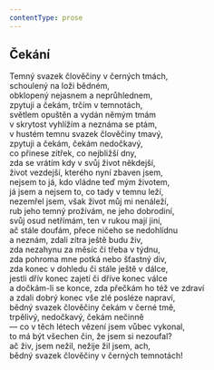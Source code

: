 ```yaml
---
contentType: prose
---
```


## Čekání

Temný svazek člověčiny v černých tmách,  
schoulený na loži bědném,  
obklopený nejasnem a neprůhlednem,  
zpytuji a čekám, trčím v temnotách,  
světlem opuštěn a vydán němým tmám  
v skrytost vyhlížím a neznáma se ptám,  
v hustém temnu svazek člověčiny tmavý,  
zpytuji a čekám, čekám nedočkavý,  
co přinese zítřek, co nejbližší dny,  
zda se vrátím kdy v svůj život někdejší,  
život vezdejší, kterého nyní zbaven jsem,  
nejsem to já, kdo vládne teď mým životem,  
já jsem a nejsem to, co tady v temnu leží,  
nezemřel jsem, však život můj mi nenáleží,  
rub jeho temný prožívám, ne jeho dobrodiní,  
svůj osud netřímám, ten v rukou mají jiní,  
ač stále doufám, přece ničeho se nedohlídnu  
a neznám, zdali zítra ještě budu živ,  
zda nezahynu za měsíc či třeba v týdnu,  
zda pohroma mne potká nebo šťastný div,  
zda konec v dohledu či stále ještě v dálce,  
jestli dřív konec zajetí či dříve konec válce  
a dočkám-li se konce, zda přečkám ho též ve zdraví  
a zdali dobrý konec vše zlé posléze napraví,  
bědný svazek člověčiny čekám v černé tmě,  
trpělivý, nedočkavý, čekám nečinně  
— co v těch létech vězení jsem vůbec vykonal,  
to má být všechen čin, že jsem si nezoufal?  
ač živ, jsem nežil, nežije žil jsem, ach,  
bědný svazek člověčiny v černých temnotách!
